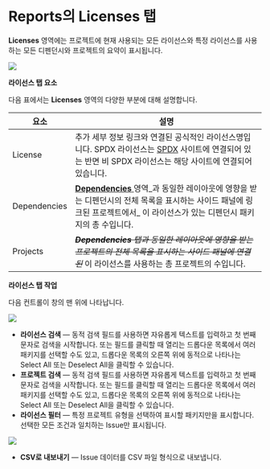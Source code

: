 # Reports의 Licenses 탭

**Licenses** 영역에는 프로젝트에 현재 사용되는 모든 라이선스와 특정 라이선스를 사용하는 모든 디펜던시와 프로젝트의 요약이 표시됩니다.

![](../../../.gitbook/assets/uuid-a6504677-415d-2241-f92c-f7c028795e7f-en.png)

**라이선스 탭 요소**

다음 표에서는 **Licenses** 영역의 다양한 부분에 대해 설명합니다.

| **요소**       | **설명**                                                                                                                                                                |
| ------------ | --------------------------------------------------------------------------------------------------------------------------------------------------------------------- |
| License      | 추가 세부 정보 링크와 연결된 공식적인 라이선스명입니다. SPDX 라이선스는 [SPDX](https://spdx.org) 사이트에 연결되어 있는 반면 비 SPDX 라이선스는 해당 사이트에 연결되어 있습니다.                                                   |
| Dependencies |  [**Dependencies** ](https://snyk.io/?post\_type=docs\&p=12382\&preview=true)영역_과 동일한 레이아웃에 영향을 받는 디펜던시의 전체 목록을 표시하는 사이드 패널에 링크된 프로젝트에서_ 이 라이선스가 있는 디펜던시 패키지의 총 수입니다. |
| Projects     | ~~_**Dependencies** 탭과 동일한 레이아웃에 영향을 받는 프로젝트의 전체 목록을 표시하는 사이드 패널에 연결된_~~ 이 라이선스를 사용하는 총 프로젝트의 수입니다.                                                                   |

**라이선스 탭 작업**

다음 컨트롤이 창의 맨 위에 나타납니다.

![](../../../.gitbook/assets/uuid-8399334e-74b7-0649-d55c-e0ddecb54272-en.png)

* **라이선스 검색** — 동적 검색 필드를 사용하면 자유롭게 텍스트를 입력하고 첫 번째 문자로 검색을 시작합니다. 또는 필드를 클릭할 때 열리는 드롭다운 목록에서 여러 패키지를 선택할 수도 있고, 드롭다운 목록의 오른쪽 위에 동적으로 나타나는 Select All 또는 Deselect All을 클릭할 수 있습니다.
* **프로젝트 검색** — 동적 검색 필드를 사용하면 자유롭게 텍스트를 입력하고 첫 번째 문자로 검색을 시작합니다. 또는 필드를 클릭할 때 열리는 드롭다운 목록에서 여러 패키지를 선택할 수도 있고, 드롭다운 목록의 오른쪽 위에 동적으로 나타나는 Select All 또는 Deselect All을 클릭할 수 있습니다.
* **라이선스 필터** — 특정 프로젝트 유형을 선택하여 표시할 패키지만을 표시합니다. 선택한 모든 조건과 일치하는 Issue만 표시됩니다.

![](../../../.gitbook/assets/uuid-53b0da21-ca9b-a04c-354a-97219ae7c05b-en-1-.png)

* **CSV로 내보내기** — Issue 데이터를 CSV 파일 형식으로 내보냅니다.
